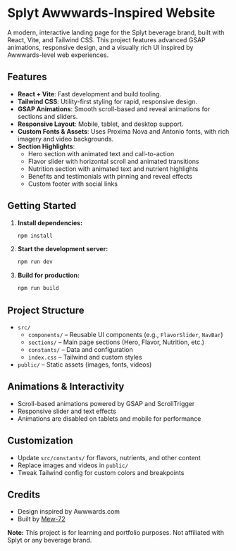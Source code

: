 # Splyt Awwwards-Inspired Website

A modern, interactive landing page for the Splyt beverage brand, built with React, Vite, and Tailwind CSS. This project features advanced GSAP animations, responsive design, and a visually rich UI inspired by Awwwards-level web experiences.

## Features

- **React + Vite**: Fast development and build tooling.
- **Tailwind CSS**: Utility-first styling for rapid, responsive design.
- **GSAP Animations**: Smooth scroll-based and reveal animations for sections and sliders.
- **Responsive Layout**: Mobile, tablet, and desktop support.
- **Custom Fonts & Assets**: Uses Proxima Nova and Antonio fonts, with rich imagery and video backgrounds.
- **Section Highlights**:
  - Hero section with animated text and call-to-action
  - Flavor slider with horizontal scroll and animated transitions
  - Nutrition section with animated text and nutrient highlights
  - Benefits and testimonials with pinning and reveal effects
  - Custom footer with social links

## Getting Started

1. **Install dependencies:**
	```bash
	npm install
	```
2. **Start the development server:**
	```bash
	npm run dev
	```
3. **Build for production:**
	```bash
	npm run build
	```

## Project Structure

- `src/`
  - `components/` – Reusable UI components (e.g., `FlavorSlider`, `NavBar`)
  - `sections/` – Main page sections (Hero, Flavor, Nutrition, etc.)
  - `constants/` – Data and configuration
  - `index.css` – Tailwind and custom styles
- `public/` – Static assets (images, fonts, videos)

## Animations & Interactivity
- Scroll-based animations powered by GSAP and ScrollTrigger
- Responsive slider and text effects
- Animations are disabled on tablets and mobile for performance

## Customization
- Update `src/constants/` for flavors, nutrients, and other content
- Replace images and videos in `public/`
- Tweak Tailwind config for custom colors and breakpoints

## Credits
- Design inspired by Awwwards.com
- Built by [Mew-72](https://github.com/Mew-72)

**Note:** This project is for learning and portfolio purposes. Not affiliated with Splyt or any beverage brand.
